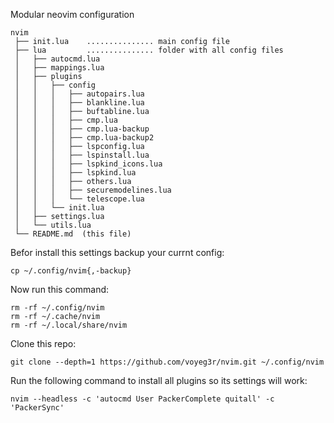 Modular neovim configuration

    nvim
     ├── init.lua    ............... main config file
     ├── lua         ............... folder with all config files
     │   ├── autocmd.lua
     │   ├── mappings.lua
     │   ├── plugins
     │   │   ├── config
     │   │   │   ├── autopairs.lua
     │   │   │   ├── blankline.lua
     │   │   │   ├── buftabline.lua
     │   │   │   ├── cmp.lua
     │   │   │   ├── cmp.lua-backup
     │   │   │   ├── cmp.lua-backup2
     │   │   │   ├── lspconfig.lua
     │   │   │   ├── lspinstall.lua
     │   │   │   ├── lspkind_icons.lua
     │   │   │   ├── lspkind.lua
     │   │   │   ├── others.lua
     │   │   │   ├── securemodelines.lua
     │   │   │   └── telescope.lua
     │   │   └── init.lua
     │   ├── settings.lua
     │   └── utils.lua
     └── README.md  (this file)

Befor install this settings backup your currnt config:

    cp ~/.config/nvim{,-backup}

Now run this command:

    rm -rf ~/.config/nvim
    rm -rf ~/.cache/nvim
    rm -rf ~/.local/share/nvim

Clone this repo:

    git clone --depth=1 https://github.com/voyeg3r/nvim.git ~/.config/nvim

Run the following command to install all plugins so its settings will work:

    nvim --headless -c 'autocmd User PackerComplete quitall' -c 'PackerSync'




